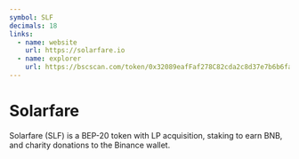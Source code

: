 ```yaml
---
symbol: SLF
decimals: 18
links:
  - name: website
    url: https://solarfare.io
  - name: explorer
    url: https://bscscan.com/token/0x32089eafFaf278C82cda2c8d37e7b6b6faBBaAF2
---
```


# Solarfare

Solarfare (SLF) is a BEP-20 token with LP acquisition, staking to earn BNB, and charity donations to the Binance wallet.
